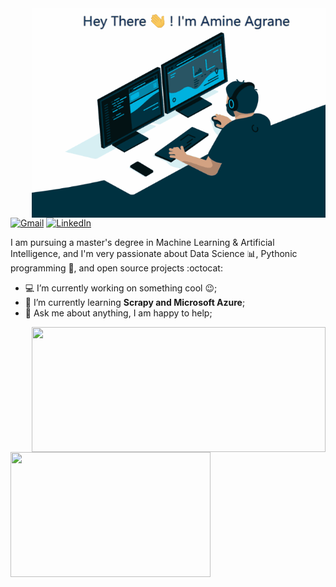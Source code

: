 <img align="right" alt="GIF" src="https://github.com/AmineAgrane/AmineAgrane/blob/main/amine_coding.gif" width="470" height="335" />  

[![Gmail](https://img.shields.io/badge/Gmail-D14836?style=for-the-badge&logo=gmail&logoColor=white&link=mailto:amine.agrane1@gmail.com)](mailto:amine.agrane1@gmail.com)
[![LinkedIn](https://img.shields.io/badge/-LinkedIn-0077B5?style=for-the-badge&logo=LinkedIn&logoColor=white)](https://www.linkedin.com/in/amine-agrane/)



I am pursuing a master's degree in Machine Learning & Artificial Intelligence, and I'm very passionate about Data Science 📊, Pythonic programming 🐍, and open source projects :octocat:
- 💻 I’m currently working on something cool :wink:;
- 🌱 I’m currently learning **Scrapy and Microsoft Azure**; 
- 💬 Ask me about anything, I am happy to help;



<p float="left">
  <img align="right" src ="https://github-readme-stats.vercel.app/api?username=AmineAgrane&show_icons=true&theme=onedark&show_icons=true&count_private=true" width="470" height="200">
  <img align="left" src ="https://github-readme-stats.vercel.app/api/top-langs/?username=AmineAgrane&layout=compact&hide_border=true&hide=jupyter%20notebook,html&langs_count=9&theme=onedark" width="320" height="200">
</p>
